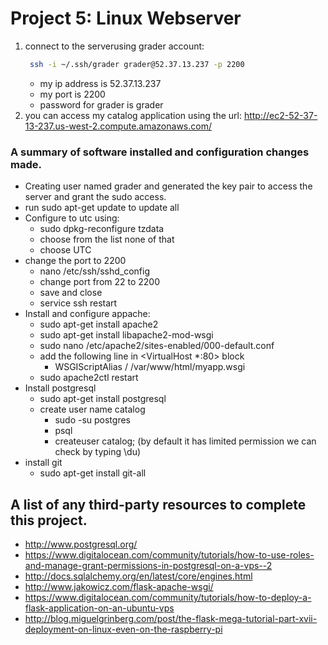 # Project 5: Linux Webserver

1. connect to the serverusing grader account:
    ```sh
     ssh -i ~/.ssh/grader grader@52.37.13.237 -p 2200
    ```
    - my ip address is 52.37.13.237
    - my port is 2200
    - password for grader is grader
1. you can access my catalog application using the url:
     http://ec2-52-37-13-237.us-west-2.compute.amazonaws.com/


### A summary of software installed and configuration changes made.
- Creating user named grader and generated the  key pair to access the server and grant the sudo access.
- run sudo apt-get update to update all
- Configure to utc using:
    - sudo dpkg-reconfigure tzdata
    - choose from the list none of that
    - choose UTC
- change the port to 2200
    - nano /etc/ssh/sshd_config
    - change port from 22 to 2200
    - save and close
    - service ssh restart
- Install and configure appache:
    - sudo apt-get install apache2
    - sudo apt-get install libapache2-mod-wsgi
    - sudo nano /etc/apache2/sites-enabled/000-default.conf
    - add the following line in <VirtualHost *:80> block
        - WSGIScriptAlias / /var/www/html/myapp.wsgi
    - sudo apache2ctl restart
- Install postgresql
    - sudo apt-get install postgresql
    - create user name catalog
        - sudo -su postgres
        - psql
        - createuser catalog; (by default it has limited permission we can check by typing \du)
- install git
    -  sudo apt-get install git-all

## A list of any third-party resources to complete this project.

- http://www.postgresql.org/
- https://www.digitalocean.com/community/tutorials/how-to-use-roles-and-manage-grant-permissions-in-postgresql-on-a-vps--2
- http://docs.sqlalchemy.org/en/latest/core/engines.html
- http://www.jakowicz.com/flask-apache-wsgi/
- https://www.digitalocean.com/community/tutorials/how-to-deploy-a-flask-application-on-an-ubuntu-vps
- http://blog.miguelgrinberg.com/post/the-flask-mega-tutorial-part-xvii-deployment-on-linux-even-on-the-raspberry-pi
